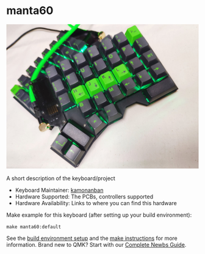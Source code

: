 # manta60

![manta60](https://github.com/KamoNanban/Manta60/blob/master/documents/_image/manta60_1.jpg)

A short description of the keyboard/project

* Keyboard Maintainer: [kamonanban](https://github.com/KamoNanban)
* Hardware Supported: The PCBs, controllers supported
* Hardware Availability: Links to where you can find this hardware

Make example for this keyboard (after setting up your build environment):

    make manta60:default

See the [build environment setup](https://docs.qmk.fm/#/getting_started_build_tools) and the [make instructions](https://docs.qmk.fm/#/getting_started_make_guide) for more information. Brand new to QMK? Start with our [Complete Newbs Guide](https://docs.qmk.fm/#/newbs).
